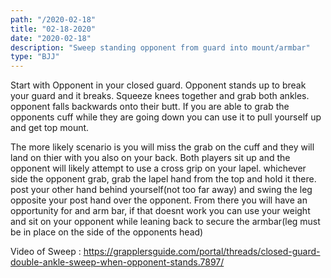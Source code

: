 ```yaml
---
path: "/2020-02-18"
title: "02-18-2020"
date: "2020-02-18"
description: "Sweep standing opponent from guard into mount/armbar"
type: "BJJ"
---
```


Start with Opponent in your closed guard. Opponent stands up to break your guard and it breaks. Squeeze knees together and grab both ankles. opponent falls backwards onto their butt. If you are able to grab the opponents cuff while they are going down you can use it to pull yourself up and get top mount.

The more likely scenario is you will miss the grab on the cuff and they will land on thier with you also on your back. Both players sit up and the opponent will likely attempt to use a cross grip on your lapel. whichever side the opponent grab, grab the lapel hand from the top and hold it there. post your other hand behind yourself(not too far away) and swing the leg opposite your post hand over the opponent. From there you will have an opportunity for and arm bar, if that doesnt work you can use your weight and sit on your opponent while leaning back to secure the armbar(leg must be in place on the side of the opponents head)

Video of Sweep : https://grapplersguide.com/portal/threads/closed-guard-double-ankle-sweep-when-opponent-stands.7897/
